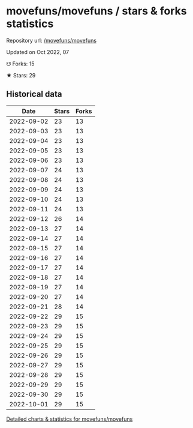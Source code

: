 # movefuns/movefuns / stars & forks statistics

Repository url: [/movefuns/movefuns](https://github.com/movefuns/movefuns)

Updated on Oct 2022, 07

☋ Forks: 15

★ Stars: 29

## Historical data
| Date | Stars | Forks |
|------|-------|-------|
| 2022-09-02 | 23 | 13 | 
| 2022-09-03 | 23 | 13 | 
| 2022-09-04 | 23 | 13 | 
| 2022-09-05 | 23 | 13 | 
| 2022-09-06 | 23 | 13 | 
| 2022-09-07 | 24 | 13 | 
| 2022-09-08 | 24 | 13 | 
| 2022-09-09 | 24 | 13 | 
| 2022-09-10 | 24 | 13 | 
| 2022-09-11 | 24 | 13 | 
| 2022-09-12 | 26 | 14 | 
| 2022-09-13 | 27 | 14 | 
| 2022-09-14 | 27 | 14 | 
| 2022-09-15 | 27 | 14 | 
| 2022-09-16 | 27 | 14 | 
| 2022-09-17 | 27 | 14 | 
| 2022-09-18 | 27 | 14 | 
| 2022-09-19 | 27 | 14 | 
| 2022-09-20 | 27 | 14 | 
| 2022-09-21 | 28 | 14 | 
| 2022-09-22 | 29 | 15 | 
| 2022-09-23 | 29 | 15 | 
| 2022-09-24 | 29 | 15 | 
| 2022-09-25 | 29 | 15 | 
| 2022-09-26 | 29 | 15 | 
| 2022-09-27 | 29 | 15 | 
| 2022-09-28 | 29 | 15 | 
| 2022-09-29 | 29 | 15 | 
| 2022-09-30 | 29 | 15 | 
| 2022-10-01 | 29 | 15 | 


[Detailed charts & statistics for movefuns/movefuns](https://reviewgithub.com/rep/movefuns/movefuns)
